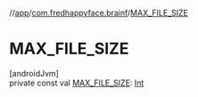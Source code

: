 //[app](../../index.md)/[com.fredhappyface.brainf](index.md)/[MAX_FILE_SIZE](-m-a-x_-f-i-l-e_-s-i-z-e.md)

# MAX_FILE_SIZE

[androidJvm]\
private const val [MAX_FILE_SIZE](-m-a-x_-f-i-l-e_-s-i-z-e.md): [Int](https://kotlinlang.org/api/latest/jvm/stdlib/kotlin/-int/index.html)
